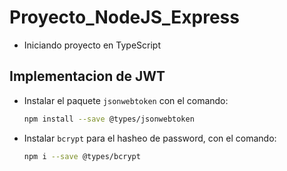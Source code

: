 # Proyecto_NodeJS_Express

- Iniciando proyecto en TypeScript

## Implementacion de JWT
- Instalar el paquete `jsonwebtoken` con el comando:
    ``` bash
    npm install --save @types/jsonwebtoken
    ```
- Instalar `bcrypt` para el hasheo de password, con el comando:
    ```bash
    npm i --save @types/bcrypt
    ```